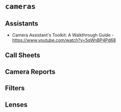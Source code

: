 # `cameras`


## Assistants

  - Camera Assistant's Toolkit: A Walkthrough Guide - https://www.youtube.com/watch?v=5qWnBP4Pd68


## Call Sheets


## Camera Reports


## Filters


## Lenses
